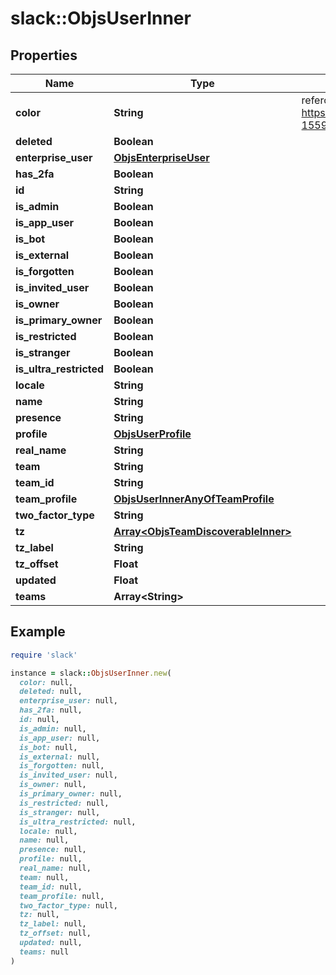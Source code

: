 # slack::ObjsUserInner

## Properties

| Name | Type | Description | Notes |
| ---- | ---- | ----------- | ----- |
| **color** | **String** | refercing to bug: https://jira.tinyspeck.com/browse/EVALUE-1559 | [optional] |
| **deleted** | **Boolean** |  | [optional] |
| **enterprise_user** | [**ObjsEnterpriseUser**](ObjsEnterpriseUser.md) |  | [optional] |
| **has_2fa** | **Boolean** |  | [optional] |
| **id** | **String** |  |  |
| **is_admin** | **Boolean** |  | [optional] |
| **is_app_user** | **Boolean** |  |  |
| **is_bot** | **Boolean** |  |  |
| **is_external** | **Boolean** |  | [optional] |
| **is_forgotten** | **Boolean** |  | [optional] |
| **is_invited_user** | **Boolean** |  | [optional] |
| **is_owner** | **Boolean** |  | [optional] |
| **is_primary_owner** | **Boolean** |  | [optional] |
| **is_restricted** | **Boolean** |  | [optional] |
| **is_stranger** | **Boolean** |  | [optional] |
| **is_ultra_restricted** | **Boolean** |  | [optional] |
| **locale** | **String** |  | [optional] |
| **name** | **String** |  |  |
| **presence** | **String** |  | [optional] |
| **profile** | [**ObjsUserProfile**](ObjsUserProfile.md) |  |  |
| **real_name** | **String** |  | [optional] |
| **team** | **String** |  | [optional] |
| **team_id** | **String** |  | [optional] |
| **team_profile** | [**ObjsUserInnerAnyOfTeamProfile**](ObjsUserInnerAnyOfTeamProfile.md) |  | [optional] |
| **two_factor_type** | **String** |  | [optional] |
| **tz** | [**Array&lt;ObjsTeamDiscoverableInner&gt;**](ObjsTeamDiscoverableInner.md) |  | [optional] |
| **tz_label** | **String** |  | [optional] |
| **tz_offset** | **Float** |  | [optional] |
| **updated** | **Float** |  |  |
| **teams** | **Array&lt;String&gt;** |  | [optional] |

## Example

```ruby
require 'slack'

instance = slack::ObjsUserInner.new(
  color: null,
  deleted: null,
  enterprise_user: null,
  has_2fa: null,
  id: null,
  is_admin: null,
  is_app_user: null,
  is_bot: null,
  is_external: null,
  is_forgotten: null,
  is_invited_user: null,
  is_owner: null,
  is_primary_owner: null,
  is_restricted: null,
  is_stranger: null,
  is_ultra_restricted: null,
  locale: null,
  name: null,
  presence: null,
  profile: null,
  real_name: null,
  team: null,
  team_id: null,
  team_profile: null,
  two_factor_type: null,
  tz: null,
  tz_label: null,
  tz_offset: null,
  updated: null,
  teams: null
)
```

